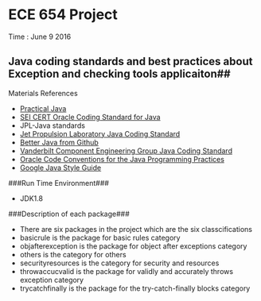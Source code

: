 # ECE 654 Project #

Time : June 9 2016

## Java coding standards and best practices about Exception and checking tools applicaiton##

Materials References

- [Practical Java](https://books.google.ca/books?id=iWPeqljHNcoC&pg=PA61&source=gbs_toc_r&cad=4#v=onepage&q&f=false)
- [SEI CERT Oracle Coding Standard for Java](https://www.securecoding.cert.org/confluence/display/java/SEI+CERT+Oracle+Coding+Standard+for+Java)
- JPL-Java standards
- [Jet Propulsion Laboratory Java Coding Standard]()
- [Better Java from Github](https://github.com/cxxr/better-java)
- [Vanderbilt Component Engineering Group Java Coding Standard](https://www.mc.vanderbilt.edu/infocntr/infointgr/AppDevelopment/javaCodingStd.html#secDoc)
- [Oracle Code Conventions for the Java Programming Practices](http://www.oracle.com/technetwork/java/javase/documentation/codeconventions-137265.html)
- [Google Java Style Guide
](https://google.github.io/styleguide/javaguide.html#s6.1-override-annotation)


###Run Time Environment###
- JDK1.8

###Description of each package###
- There are six packages in the project which are the six classcifications
- basicrule is the package for basic rules category
- objafterexception is the package for object after exceptions category
- others is the category for others
- securityresources is the category for security and resources
- throwaccucvalid is the package for validly and accurately throws exception category
- trycatchfinally is the package for the try-catch-finally blocks category
